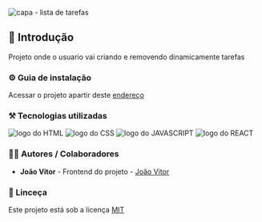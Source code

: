 ![capa - lista de tarefas](https://github.com/user-attachments/assets/8612fa4d-dac4-4ccc-a9e6-8cf1e98d8c47)

## 🎯 Introdução

Projeto onde o usuario vai criando e removendo dinamicamente tarefas

### ⚙️ Guia de instalação

Acessar o projeto apartir deste <a href='https://joaovitor-lista-de-tarefas.vercel.app/'>endereço</a>

### ⚒️ Tecnologias utilizadas

<div>
  <img src='https://img.shields.io/badge/HTML5-E34F26?style=for-the-badge&logo=html5&logoColor=white' alt='logo do HTML'/>
  <img src='https://img.shields.io/badge/CSS3-1572B6?style=for-the-badge&logo=css3&logoColor=white' alt='logo do CSS'/>
  <img src='https://img.shields.io/badge/JavaScript-F7DF1E?style=for-the-badge&logo=javascript&logoColor=black' alt='logo do JAVASCRIPT'/>
  <img src='https://img.shields.io/badge/React-20232A?style=for-the-badge&logo=react&logoColor=61DAFB' alt='logo do REACT'/>
</div>

### 👨‍💻 Autores / Colaboradores

- **João Vitor** - Frontend do projeto - [João Vitor](https://linkedin.com/in/joão-vitor-souzaa)

### 📃 Linceça

Este projeto está sob a licença [MIT]()


